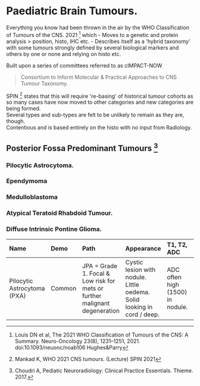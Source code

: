 
# Paediatric Brain Tumours. 

Everything you know had been thrown in the air by the WHO Classification of Tumours of the CNS. 2021 [^Louis_2021] which 
    - Moves to a genetic and protein analysis > position, histo, IHC etc. 
    - Describes itself as a 'hybrid taxonomy' with some tumours strongly defined by several biological markers and others by one or none and relying on histo etc. 

Built upon a series of committees referred to as cIMPACT-NOW
> Consortium to Inform Molecular & Practical Approaches to CNS Tumour Taxonomy. 

SPIN [^Mankad_2021] states that this will require 're-basing' of historical tumour cohorts as so many cases have now moved to other categories and new categories are being formed.  
Several types and sub-types are felt to be unlikely to remain as they are, though.  
Contentious and is based entirely on the histo with no input from Radiology. 

[^Mankad_2021]:Mankad K, WHO 2021 CNS tumours. (Lecture) SPIN 2021

[^Louis_2021]:Louis DN et al, The 2021 WHO Classification of Tumours of the CNS: A Summary. Neuro-Oncology 23(8), 1231–1251, 2021. doi:10.1093/neuonc/noab106 Hughes&Parry

[^Choudri_2017]: Choudri A, Pediatic Neuroradiology: Clinical Practice Essentials. Thieme. 2017.

## Posterior Fossa Predominant Tumours [^Choudri_2017]

### Pilocytic Astrocytoma. 

### Ependymoma  

### Medulloblastoma 

### Atypical Teratoid Rhabdoid Tumour. 

### Diffuse Intrinsic Pontine Glioma. 

Name | Demo | Path | Appearance | T1, T2, ADC | Enhancement | Notes | 
|:---|:---|:---|:---|:---|:---|:---|
Pilocytic Astrocytoma (PXA) | Common  | JPA = Grade 1. Focal & Low risk for mets or further malignant degeneration | Cystic lesion with nodule. Little oedema. Solid looking in cord / deep.| ADC often high (1500) in nodule. | Nodule enhances (still low grade) | Total resection can be curative.  
